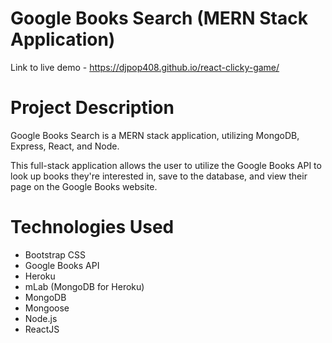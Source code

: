 # Google Books Search (MERN Stack Application)

Link to live demo - https://djpop408.github.io/react-clicky-game/

# Project Description

Google Books Search is a MERN stack application, utilizing MongoDB, Express, React, and Node.

This full-stack application allows the user to utilize the Google Books API to look up books they're interested in, save to the database, and view their page on the Google Books website.

# Technologies Used

- Bootstrap CSS
- Google Books API
- Heroku
- mLab (MongoDB for Heroku)
- MongoDB
- Mongoose
- Node.js
- ReactJS

